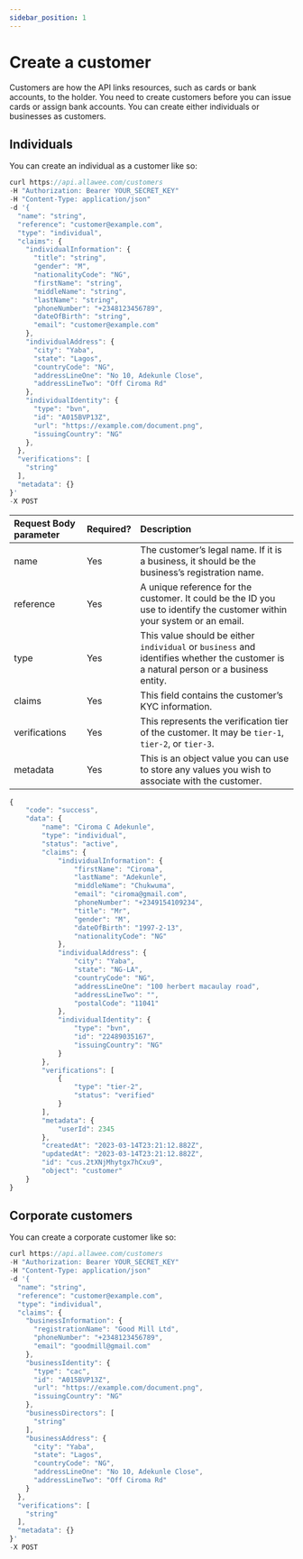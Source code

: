 ```yaml
---
sidebar_position: 1
---
```


# Create a customer

Customers are how the API links resources, such as cards or bank accounts, to the holder. You need to create customers before you can issue cards or assign bank accounts. You can create either individuals or businesses as customers.

## Individuals

You can create an individual as a customer like so:

```js title="Sample Request"
curl https://api.allawee.com/customers
-H "Authorization: Bearer YOUR_SECRET_KEY"
-H "Content-Type: application/json"
-d '{
  "name": "string",
  "reference": "customer@example.com",
  "type": "individual",
  "claims": {
    "individualInformation": {
      "title": "string",
      "gender": "M",
      "nationalityCode": "NG",
      "firstName": "string",
      "middleName": "string",
      "lastName": "string",
      "phoneNumber": "+2348123456789",
      "dateOfBirth": "string",
      "email": "customer@example.com"
    },
    "individualAddress": {
      "city": "Yaba",
      "state": "Lagos",
      "countryCode": "NG",
      "addressLineOne": "No 10, Adekunle Close",
      "addressLineTwo": "Off Ciroma Rd"
    },
    "individualIdentity": {
      "type": "bvn",
      "id": "A015BVP13Z",
      "url": "https://example.com/document.png",
      "issuingCountry": "NG"
    },
  },
  "verifications": [
    "string"
  ],
  "metadata": {}
}'
-X POST
```

| Request Body parameter | Required? | Description |
| :---- | :---- | :---- |
| name | Yes | The customer’s legal name. If it is a business, it should be the business’s registration name. |
| reference | Yes | A unique reference for the customer. It could be the ID you use to identify the customer within your system or an email. |
| type | Yes | This value should be either `individual` or `business` and identifies whether the customer is a natural person or a business entity. |
| claims | Yes | This field contains the customer’s KYC information. |
| verifications | Yes | This represents the verification tier of the customer. It may be `tier-1`, `tier-2`, or `tier-3`. |
| metadata | Yes | This is an object value you can use to store any values you wish to associate with the customer. |

```js title="Sample Success Response"
{
    "code": "success",
    "data": {
        "name": "Ciroma C Adekunle",
        "type": "individual",
        "status": "active",
        "claims": {
            "individualInformation": {
                "firstName": "Ciroma",
                "lastName": "Adekunle",
                "middleName": "Chukwuma",
                "email": "ciroma@gmail.com",
                "phoneNumber": "+2349154109234",
                "title": "Mr",
                "gender": "M",
                "dateOfBirth": "1997-2-13",
                "nationalityCode": "NG"
            },
            "individualAddress": {
                "city": "Yaba",
                "state": "NG-LA",
                "countryCode": "NG",
                "addressLineOne": "100 herbert macaulay road",
                "addressLineTwo": "",
                "postalCode": "11041"
            },
            "individualIdentity": {
                "type": "bvn",
                "id": "22489035167",
                "issuingCountry": "NG"
            }
        },
        "verifications": [
            {
                "type": "tier-2",
                "status": "verified"
            }
        ],
        "metadata": {
            "userId": 2345
        },
        "createdAt": "2023-03-14T23:21:12.882Z",
        "updatedAt": "2023-03-14T23:21:12.882Z",
        "id": "cus.2tXNjMhytgx7hCxu9",
        "object": "customer"
    }
}
```

## Corporate customers

You can create a corporate customer like so:

```js title="Sample Request"
curl https://api.allawee.com/customers
-H "Authorization: Bearer YOUR_SECRET_KEY"
-H "Content-Type: application/json"
-d '{
  "name": "string",
  "reference": "customer@example.com",
  "type": "individual",
  "claims": {
    "businessInformation": {
      "registrationName": "Good Mill Ltd",
      "phoneNumber": "+2348123456789",
      "email": "goodmill@gmail.com"
    },
    "businessIdentity": {
      "type": "cac",
      "id": "A015BVP13Z",
      "url": "https://example.com/document.png",
      "issuingCountry": "NG"
    },
    "businessDirectors": [
      "string"
    ],
    "businessAddress": {
      "city": "Yaba",
      "state": "Lagos",
      "countryCode": "NG",
      "addressLineOne": "No 10, Adekunle Close",
      "addressLineTwo": "Off Ciroma Rd"
    }
  },
  "verifications": [
    "string"
  ],
  "metadata": {}
}'
-X POST
```
